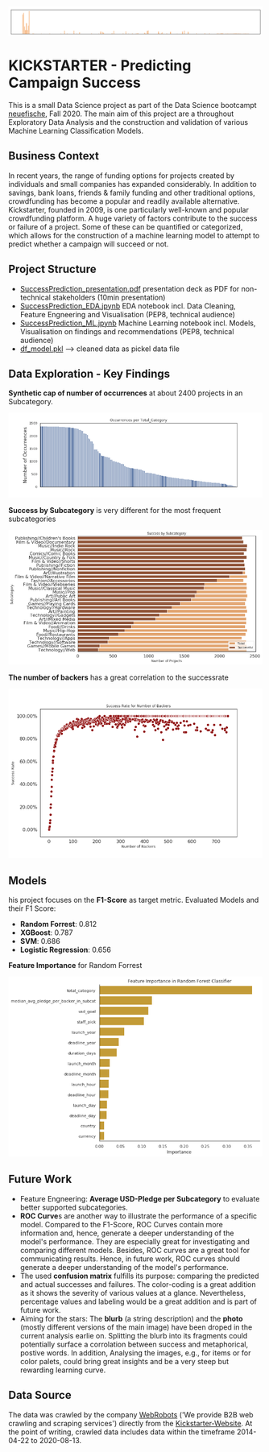 <img src="./figures/FeatureImportance_All_presentation_RandomForest2.png" alt="FeatureImportance_All_presentation_RandomForest2" style="zoom: 200%;" />

# KICKSTARTER - Predicting Campaign Success

This is a small Data Science project as part of the Data Science bootcampt [neuefische](https://github.com/JonJae/nf_1st_project/blob/master/neuefische.de), Fall 2020.  The main aim of this project are a throughout Exploratory Data Analysis and the construction and validation of various Machine Learning Classification Models. 

## Business Context  

In recent years, the range of funding options for projects created by individuals and small companies has expanded considerably. In addition to savings, bank loans, friends & family funding and other traditional options, crowdfunding has become a popular and readily available alternative. Kickstarter, founded in 2009, is one particularly well-known and popular crowdfunding platform. A huge variety of factors contribute to the success or failure of a project. Some of these can be quantified or categorized, which allows for the construction of a machine learning model to attempt to predict whether a campaign will succeed or not.

## Project Structure 

- [SuccessPrediction_presentation.pdf](./SuccessPrediction_presentation.pdf) presentation deck as PDF for non-technical stakeholders (10min  presentation)
- [SuccessPrediction_EDA.jpynb](./SuccessPrediction_EDA.jpynb) EDA notebook incl. Data Cleaning, Feature Engneering and Visualisation (PEP8, technical audience)
- [SuccessPrediction_ML.jpynb](./SuccessPrediction_ML.jpynb) Machine Learning notebook incl. Models, Visualisation on findings and recommendations (PEP8, technical audience)
- [df_model.pkl](./df_model.pkl) --> cleaned data as pickel data file

## Data Exploration - Key Findings

**Synthetic cap of number of occurrences** at about 2400 projects in an Subcategory. 

![Number of Projects in each Subcategory](./figures/count_total_category.png)

**Success by Subcategory** is very different for the most frequent subcategories

![success_per_total_cat](./figures/success_per_total_cat.png)

**The number of backers** has a great correlation to the successrate

<img src="./figures/success_rates_for_number_of_backers.png" alt="success_rates_for_number_of_backers" style="zoom:67%;" />

## Models 

his project focuses on the **F1-Score** as target metric. Evaluated Models and their F1 Score: 

- **Random Forrest**: 0.812
- **XGBoost**: 0.787
- **SVM**: 0.686
- **Logistic Regression**: 0.656

**Feature Importance** for Random Forrest

![FeatureImportance_Main_RandomForest](./figures/FeatureImportance_Main_RandomForest.png)

## Future Work

- Feature Engneering: **Average USD-Pledge per Subcategory** to evaluate better supported subcategories.
- **ROC Curve**s are another way to illustrate the  performance of a specific model. Compared to the F1-Score, ROC Curves  contain more information and, hence, generate a deeper understanding of  the model's performance. They are especially great for investigating and comparing different models.  Besides, ROC curves are a great tool for  communicating results. Hence, in future work, ROC curves should generate a deeper understanding of the model's performance.
- The used **confusion matrix** fulfills its purpose:  comparing the predicted and actual successes and failures. The  color-coding is a great addition as it shows the severity of various  values at a glance. Nevertheless, percentage values and labeling would  be a great addition and is part of future work.
- Aiming for the stars: The **blurb** (a string description) and the **photo** (mostly different versions of the main image) have been droped in the  current analysis earlie on. Splitting the blurb into its fragments could potentially surface a corrolation between success and metaphorical,  postive words. In addition, Analysing the images, e.g., for items or for color palets, could bring great insights and be a very steep but  rewarding learning curve.

## Data Source

The data was crawled by the company [WebRobots](https://webrobots.io/) ('We provide B2B web crawling and scraping services') directly from the [Kickstarter-Website](https://www.kickstarter.com/). At the point of writing, crawled data includes data  within the timeframe 2014-04-22 to 2020-08-13. 

